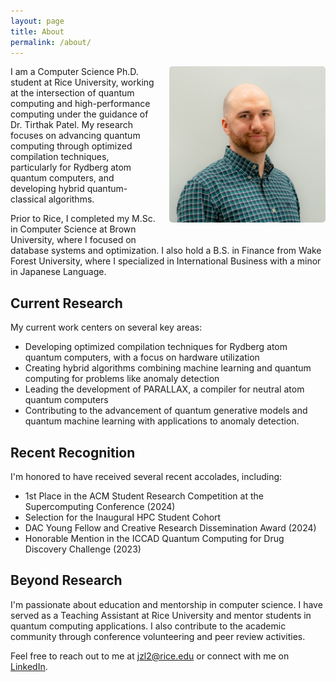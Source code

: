 ```yaml
---
layout: page
title: About
permalink: /about/
---
```


<div style="float: right; margin: 0 0 20px 20px;">
    <img src="/assets/images/JasonLudmir.jpg" alt="Jason Ludmir" style="width: 250px; border-radius: 5px;">
</div>


I am a Computer Science Ph.D. student at Rice University, working at the intersection of quantum computing and high-performance computing under the guidance of Dr. Tirthak Patel. My research focuses on advancing quantum computing through optimized compilation techniques, particularly for Rydberg atom quantum computers, and developing hybrid quantum-classical algorithms.

Prior to Rice, I completed my M.Sc. in Computer Science at Brown University, where I focused on database systems and optimization. I also hold a B.S. in Finance from Wake Forest University, where I specialized in International Business with a minor in Japanese Language.

## Current Research

My current work centers on several key areas:
- Developing optimized compilation techniques for Rydberg atom quantum computers, with a focus on hardware utilization
- Creating hybrid algorithms combining machine learning and quantum computing for problems like anomaly detection
- Leading the development of PARALLAX, a compiler for neutral atom quantum computers
- Contributing to the advancement of quantum generative models and quantum machine learning with applications to anomaly detection.

## Recent Recognition

I'm honored to have received several recent accolades, including:
- 1st Place in the ACM Student Research Competition at the Supercomputing Conference (2024)
- Selection for the Inaugural HPC Student Cohort
- DAC Young Fellow and Creative Research Dissemination Award (2024)
- Honorable Mention in the ICCAD Quantum Computing for Drug Discovery Challenge (2023)

## Beyond Research

I'm passionate about education and mentorship in computer science. I have served as a Teaching Assistant at Rice University and mentor students in quantum computing applications. I also contribute to the academic community through conference volunteering and peer review activities.

Feel free to reach out to me at [jzl2@rice.edu](mailto:jzl2@rice.edu) or connect with me on [LinkedIn](https://www.linkedin.com/in/jason-ludmir-73503882).